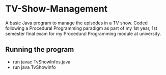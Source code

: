 # TV-Show-Management
A basic Java program to manage the episodes in a TV show. Coded following a Procedural Programming paradigm as part of my 1st year, 1st semester final exam for my Procedural Programming module at university.


## Running the program
- run javac TvShowInfos.java
- run java TvShowInfo
